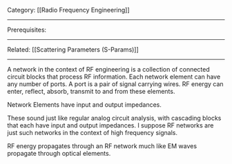 Category: [[Radio Frequency Engineering]]
___
Prerequisites: 
___
Related: [[Scattering Parameters (S-Params)]]
___
A network in the context of RF engineering is a collection of connected circuit blocks that process RF information. Each network element can have any number of ports. A port is a pair of signal carrying wires. RF energy can enter, reflect, absorb, transmit to and from these elements. 

Network Elements have input and output impedances. 

These sound just like regular analog circuit analysis, with cascading blocks that each have input and output impedances. I suppose RF networks are just such networks in the context of high frequency signals. 

RF energy propagates through an RF network much like EM waves propagate through optical elements. 